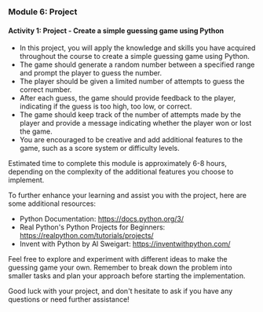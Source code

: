 ### Module 6: Project

#### Activity 1: Project - Create a simple guessing game using Python
- In this project, you will apply the knowledge and skills you have acquired throughout the course to create a simple guessing game using Python.
- The game should generate a random number between a specified range and prompt the player to guess the number.
- The player should be given a limited number of attempts to guess the correct number.
- After each guess, the game should provide feedback to the player, indicating if the guess is too high, too low, or correct.
- The game should keep track of the number of attempts made by the player and provide a message indicating whether the player won or lost the game.
- You are encouraged to be creative and add additional features to the game, such as a score system or difficulty levels.

Estimated time to complete this module is approximately 6-8 hours, depending on the complexity of the additional features you choose to implement.

To further enhance your learning and assist you with the project, here are some additional resources:

- Python Documentation: https://docs.python.org/3/
- Real Python's Python Projects for Beginners: https://realpython.com/tutorials/projects/
- Invent with Python by Al Sweigart: https://inventwithpython.com/

Feel free to explore and experiment with different ideas to make the guessing game your own. Remember to break down the problem into smaller tasks and plan your approach before starting the implementation.

Good luck with your project, and don't hesitate to ask if you have any questions or need further assistance!
